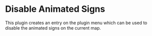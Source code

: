 # Disable Animated Signs

This plugin creates an entry on the plugin menu which can be used to disable
the animated signs on the current map.
